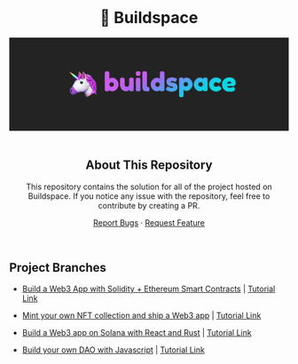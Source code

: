 <!-- PROJECT LOGO -->
<br />
<div>
  <div align="center">
    <h1 style="font-weight: bold">🦄 Buildspace</h1>
    <a href="https://github.com/helloitsm3/buildspace-solutions">
        <img src="./assets/logo.png" alt="Logo">
    </a>
    <br />
    <br />
  </div>
</div>

<!-- ABOUT THIS REPOSITORY -->
<h2 align="center"> About This Repository </h2>

<div align="center">
<p align="center">This repository contains the solution for all of the project hosted on Buildspace. If you notice any issue with the repository, feel free to contribute by creating a PR.</p>

<a href="https://github.com/helloitsm3/buildspace-solutions/issues">Report Bugs</a>
·
<a href="https://github.com/helloitsm3/buildspace-solutions/issues">Request Feature</a>

</div>

<br />

## Project Branches

-   [Build a Web3 App with Solidity + Ethereum Smart Contracts](https://github.com/helloitsm3/buildspace-solutions/tree/create-your-first-smart-contract) | [Tutorial Link](https://app.buildspace.so/projects/CO02cf0f1c-f996-4f50-9669-cf945ca3fb0b)

-   [Mint your own NFT collection and ship a Web3 app](https://github.com/helloitsm3/buildspace-solutions/tree/mint-your-own-nft) | [Tutorial Link](https://app.buildspace.so/projects/CO961ddb5f-f428-4608-9949-a9a2f461eb3f)

-   [Build a Web3 app on Solana with React and Rust](https://github.com/helloitsm3/buildspace-solutions/tree/solana-web-app) | [Tutorial Link](https://app.buildspace.so/projects/CObd6d35ce-3394-4bd8-977e-cbee82ae07a3)

-   [Build your own DAO with Javascript](https://github.com/helloitsm3/buildspace-solutions/tree/build-your-own-dao) | [Tutorial Link](https://buildspace.so/p/COb520aae3-7925-42f4-a5e7-eaf718933766)
